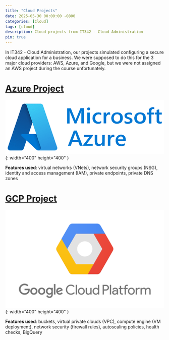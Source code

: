 ```yaml
---
title: "Cloud Projects"
date: 2025-05-30 00:00:00 -0800
categories: [Cloud]
tags: [cloud]
description: Cloud projects from IT342 - Cloud Administration
pin: true
---
```


In IT342 - Cloud Administration, our projects simulated configuring a secure cloud application for a business. We were supposed to do this for the 3 major cloud providers: AWS, Azure, and Google, but we were not assigned an AWS project during the course unfortunately.

# [Azure Project](/posts/cloud-azure)
![1](/assets/img/cloud/azure/azure.png){: width="400" height="400" }

**Features used**: virtual networks (VNets), network security groups (NSG), identity and access management (IAM), private endpoints, private DNS zones

# [GCP Project](/posts/cloud-gcp)
![1](/assets/img/cloud/gcp/gcp.png){: width="400" height="400" }

**Features used**: buckets, virtual private clouds (VPC), compute engine (VM deployment), network security (firewall rules), autoscaling policies, health checks, BigQuery
